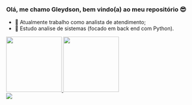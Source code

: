### Olá, me chamo Gleydson, bem vindo(a) ao meu repositório 😎

- 🔭 Atualmente trabalho como analista de atendimento;
- 🌱 Estudo analise de sistemas (focado em back end com Python).

<div>
  <a href='https://github.com/GleydsonFB'>
  <img height='150em' src='https://github-readme-stats.vercel.app/api?username=gleydsonfb&show_icons=true&theme=dark&include_all_commits=true&count_private=true'>
  <img height='150em' src='https://github-readme-stats.vercel.app/api/top-langs/?username=gleydsonfb&layout=compact&langs_count=7&theme=dark'>
</div>
<div>
  <a href='https://www.linkedin.com/in/gleydsonfreitas/' target="_blank"><img src='https://img.shields.io/badge/-LinkedIn-%230077B5?style=for-the-     badge&logo=linkedin&logoColor=white' target='_blank'></a>
</div>
